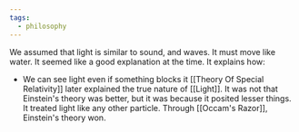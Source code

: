 ```yaml
---
tags:
  - philosophy
---
```

We assumed that light is similar to sound, and waves. It must move like water.
It seemed like a good explanation at the time.
It explains how:
- We can see light even if something blocks it
[[Theory Of Special Relativity]] later explained the true nature of [[Light]].
It was not that Einstein's theory was better, but it was because it posited lesser things. It treated light like any other particle. Through [[Occam's Razor]], Einstein's theory won.